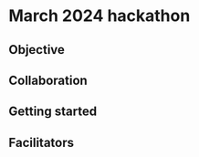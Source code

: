 [//]: # (SPDX-License-Identifier: CC-BY-4.0)

# March 2024 hackathon

## Objective

## Collaboration

## Getting started

## Facilitators